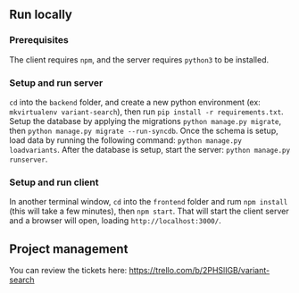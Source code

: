## Run locally

### Prerequisites
The client requires `npm`, and the server requires `python3` to be installed.

### Setup and run server

`cd` into the `backend` folder, and create a new python environment (ex: `mkvirtualenv variant-search`), then run `pip install -r requirements.txt`. Setup the database by applying the migrations `python manage.py migrate`, then `python manage.py migrate --run-syncdb`.  Once the schema is setup, load data by running the following command: `python manage.py loadvariants`. After the database is setup, start the server: `python manage.py runserver`.

### Setup and run client

In another terminal window, `cd` into the `frontend` folder and rum `npm install` (this will take a few minutes), then `npm start`.  That will start the client server and a browser will open, loading `http://localhost:3000/`.

## Project management

You can review the tickets here: https://trello.com/b/2PHSlIGB/variant-search